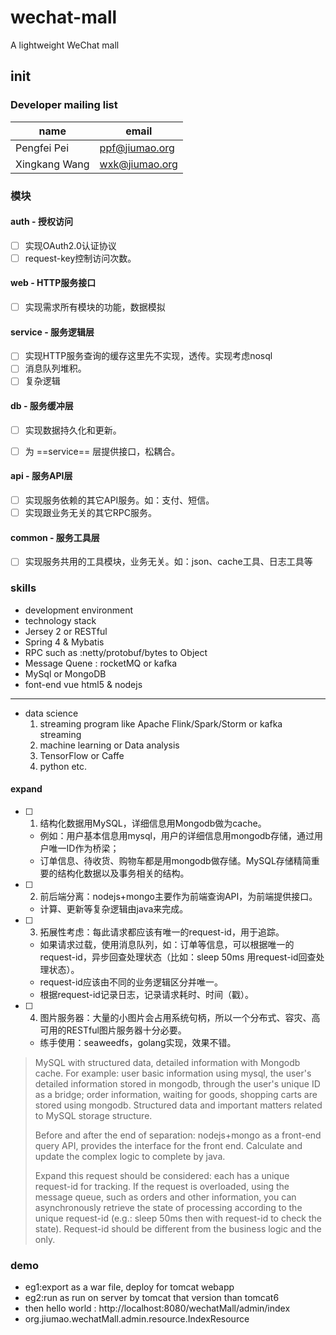 # wechat-mall
A lightweight WeChat mall

## init

### Developer mailing list
name  | email
---|---
Pengfei Pei | <ppf@jiumao.org>
Xingkang Wang | <wxk@jiumao.org>

### 模块

#### auth - 授权访问
- [ ] 实现OAuth2.0认证协议
- [ ] request-key控制访问次数。

#### web - HTTP服务接口
- [ ] 实现需求所有模块的功能，数据模拟

#### service - 服务逻辑层
- [ ] 实现HTTP服务查询的缓存这里先不实现，透传。实现考虑nosql
- [ ] 消息队列堆积。
- [ ] 复杂逻辑

#### db - 服务缓冲层
- [ ] 实现数据持久化和更新。
- [ ] 为 ==service== 层提供接口，松耦合。


#### api - 服务API层
- [ ] 实现服务依赖的其它API服务。如：支付、短信。
- [ ] 实现跟业务无关的其它RPC服务。

#### common - 服务工具层
- [ ] 实现服务共用的工具模块，业务无关。如：json、cache工具、日志工具等


### skills
* development environment
* technology stack 
* Jersey 2 or RESTful
* Spring 4 & Mybatis
* RPC such as :netty/protobuf/bytes to Object
* Message Quene : rocketMQ or kafka 
* MySql or MongoDB
* font-end vue html5 & nodejs
---
* data science
  1. streaming program like Apache Flink/Spark/Storm or kafka streaming
  2. machine learning or Data analysis
  3. TensorFlow or Caffe
  4. python etc. 
#### expand
- [ ] 1. 结构化数据用MySQL，详细信息用Mongodb做为cache。
  - 例如：用户基本信息用mysql，用户的详细信息用mongodb存储，通过用户唯一ID作为桥梁；
  - 订单信息、待收货、购物车都是用mongodb做存储。MySQL存储精简重要的结构化数据以及事务相关的结构。
- [ ] 2. 前后端分离：nodejs+mongo主要作为前端查询API，为前端提供接口。
  - 计算、更新等复杂逻辑由java来完成。
- [ ] 3. 拓展性考虑：每此请求都应该有唯一的request-id，用于追踪。
  - 如果请求过载，使用消息队列，如：订单等信息，可以根据唯一的request-id，异步回查处理状态（比如：sleep 50ms 用request-id回查处理状态）。
  - request-id应该由不同的业务逻辑区分并唯一。
  - 根据request-id记录日志，记录请求耗时、时间（戳）。
- [ ] 4. 图片服务器：大量的小图片会占用系统句柄，所以一个分布式、容灾、高可用的RESTful图片服务器十分必要。
  - 练手使用：seaweedfs，golang实现，效果不错。

> <html>
> <p>MySQL with structured data, detailed information with Mongodb cache. For example: user basic information using mysql, the user's detailed information stored in mongodb, through the user's unique ID as a bridge; order information, waiting for goods, shopping carts are stored using mongodb. Structured data and important matters related to MySQL storage structure.</p><p>
> Before and after the end of separation: nodejs+mongo as a front-end query API, provides the interface for the front end. Calculate and update the complex logic to complete by java.</p><p>
> Expand this request should be considered: each has a unique request-id for tracking. If the request is overloaded, using the message queue, such as orders and other information, you can asynchronously retrieve the state of processing according to the unique request-id (e.g.: sleep 50ms then with request-id to check the state). Request-id should be different from the business logic and the only.</p>
> </html>



### demo
* eg1:export as a war file, deploy for tomcat webapp
* eg2:run as run on server by tomcat that version than tomcat6
* then hello world : http://localhost:8080/wechatMall/admin/index 
* org.jiumao.wechatMall.admin.resource.IndexResource